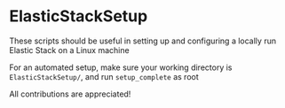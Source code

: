 # ElasticStackSetup

These scripts should be useful in setting up and configuring a locally run Elastic Stack on a Linux machine

For an automated setup, make sure your working directory is `ElasticStackSetup/`, and run `setup_complete` as root


All contributions are appreciated!
